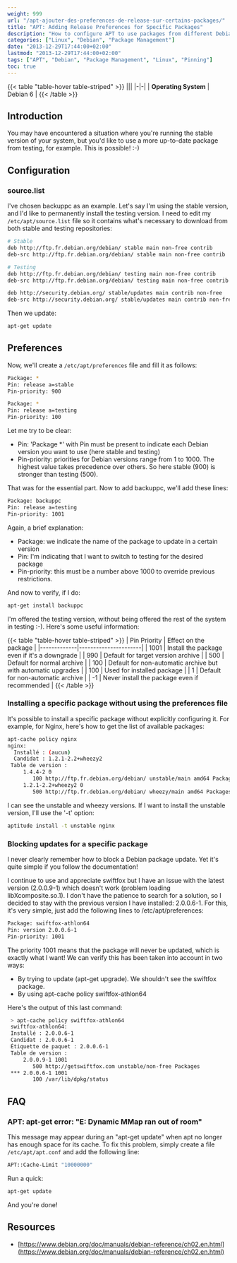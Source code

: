 ```yaml
---
weight: 999
url: "/apt-ajouter-des-preferences-de-release-sur-certains-packages/"
title: "APT: Adding Release Preferences for Specific Packages"
description: "How to configure APT to use packages from different Debian versions by setting package release preferences."
categories: ["Linux", "Debian", "Package Management"]
date: "2013-12-29T17:44:00+02:00"
lastmod: "2013-12-29T17:44:00+02:00"
tags: ["APT", "Debian", "Package Management", "Linux", "Pinning"]
toc: true
---
```


{{< table "table-hover table-striped" >}}
|||
|-|-|
| **Operating System** | Debian 6 |
{{< /table >}}

## Introduction

You may have encountered a situation where you're running the stable version of your system, but you'd like to use a more up-to-date package from testing, for example. This is possible! :-)

## Configuration

### source.list

I've chosen backuppc as an example. Let's say I'm using the stable version, and I'd like to permanently install the testing version. I need to edit my `/etc/apt/source.list` file so it contains what's necessary to download from both stable and testing repositories:

```bash
# Stable
deb http://ftp.fr.debian.org/debian/ stable main non-free contrib
deb-src http://ftp.fr.debian.org/debian/ stable main non-free contrib

# Testing
deb http://ftp.fr.debian.org/debian/ testing main non-free contrib
deb-src http://ftp.fr.debian.org/debian/ testing main non-free contrib

deb http://security.debian.org/ stable/updates main contrib non-free
deb-src http://security.debian.org/ stable/updates main contrib non-free
```

Then we update:

```bash
apt-get update
```

## Preferences

Now, we'll create a `/etc/apt/preferences` file and fill it as follows:

```bash
Package: *
Pin: release a=stable
Pin-priority: 900

Package: *
Pin: release a=testing
Pin-priority: 100
```

Let me try to be clear:

- Pin: 'Package \*' with Pin must be present to indicate each Debian version you want to use (here stable and testing)
- Pin-priority: priorities for Debian versions range from 1 to 1000. The highest value takes precedence over others. So here stable (900) is stronger than testing (500).

That was for the essential part. Now to add backuppc, we'll add these lines:

```bash
Package: backuppc
Pin: release a=testing
Pin-priority: 1001
```

Again, a brief explanation:

- Package: we indicate the name of the package to update in a certain version
- Pin: I'm indicating that I want to switch to testing for the desired package
- Pin-priority: this must be a number above 1000 to override previous restrictions.

And now to verify, if I do:

```bash
apt-get install backuppc
```

I'm offered the testing version, without being offered the rest of the system in testing :-). Here's some useful information:

{{< table "table-hover table-striped" >}}
| Pin Priority | Effect on the package |
|-------------|----------------------|
| 1001 | Install the package even if it's a downgrade |
| 990 | Default for target version archive |
| 500 | Default for normal archive |
| 100 | Default for non-automatic archive but with automatic upgrades |
| 100 | Used for installed package |
| 1 | Default for non-automatic archive |
| -1 | Never install the package even if recommended |
{{< /table >}}

### Installing a specific package without using the preferences file

It's possible to install a specific package without explicitly configuring it. For example, for Nginx, here's how to get the list of available packages:

```bash
apt-cache policy nginx
nginx:
  Installé : (aucun)
  Candidat : 1.2.1-2.2+wheezy2
 Table de version :
     1.4.4-2 0
        100 http://ftp.fr.debian.org/debian/ unstable/main amd64 Packages
     1.2.1-2.2+wheezy2 0
        500 http://ftp.fr.debian.org/debian/ wheezy/main amd64 Packages
```

I can see the unstable and wheezy versions. If I want to install the unstable version, I'll use the '-t' option:

```bash
aptitude install -t unstable nginx
```

### Blocking updates for a specific package

I never clearly remember how to block a Debian package update. Yet it's quite simple if you follow the documentation!

I continue to use and appreciate swiftfox but I have an issue with the latest version (2.0.0.9-1) which doesn't work (problem loading libXcomposite.so.1). I don't have the patience to search for a solution, so I decided to stay with the previous version I have installed: 2.0.0.6-1. For this, it's very simple, just add the following lines to /etc/apt/preferences:

```bash
Package: swiftfox-athlon64
Pin: version 2.0.0.6-1
Pin-priority: 1001
```

The priority 1001 means that the package will never be updated, which is exactly what I want! We can verify this has been taken into account in two ways:

- By trying to update (apt-get upgrade). We shouldn't see the swiftfox package.
- By using apt-cache policy swiftfox-athlon64

Here's the output of this last command:

```bash
 > apt-cache policy swiftfox-athlon64
 swiftfox-athlon64:
 Installé : 2.0.0.6-1
 Candidat : 2.0.0.6-1
 Étiquette de paquet : 2.0.0.6-1
 Table de version :
     2.0.0.9-1 1001
        500 http://getswiftfox.com unstable/non-free Packages
 *** 2.0.0.6-1 1001
        100 /var/lib/dpkg/status
```

## FAQ

### APT: apt-get error: "E: Dynamic MMap ran out of room"

This message may appear during an "apt-get update" when apt no longer has enough space for its cache.
To fix this problem, simply create a file `/etc/apt/apt.conf` and add the following line:

```bash
APT::Cache-Limit "10000000"
```

Run a quick:

```bash
apt-get update
```

And you're done!

## Resources
- [https://www.debian.org/doc/manuals/debian-reference/ch02.en.html](https://www.debian.org/doc/manuals/debian-reference/ch02.en.html)
